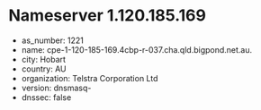 # Nameserver 1.120.185.169

* as_number: 1221
* name: cpe-1-120-185-169.4cbp-r-037.cha.qld.bigpond.net.au.
* city: Hobart
* country: AU
* organization: Telstra Corporation Ltd
* version: dnsmasq-
* dnssec: false
